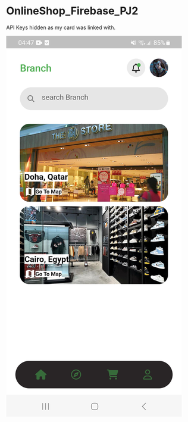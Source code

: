 # OnlineShop_Firebase_PJ2

API Keys hidden as my card was linked with. 

![screenshot](/assets/OnlineShop_Firebase_PJ2.jpg "OnlineShop_Firebase_PJ2: preview")



